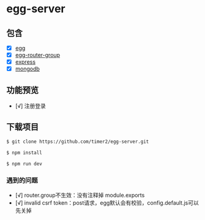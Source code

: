 # egg-server

## 包含

- [x] [egg](https://eggjs.org/zh-cn/intro/quickstart.html)
- [x] [egg-router-group](https://github.com/zzzs/egg-router-group)
- [x] [express](http://www.expressjs.com.cn/)
- [x] [mongodb](http://www.runoob.com/mongodb/mongodb-tutorial.html)

## 功能预览
- [√] 注册登录

## 下载项目

```sh
$ git clone https://github.com/timer2/egg-server.git
```
```sh
$ npm install
```
```sh
$ npm run dev
```
### 遇到的问题
- [√] router.group不生效：没有注释掉 module.exports
- [√] invalid csrf token：post请求，egg默认会有校验，config.default.js可以先关掉


